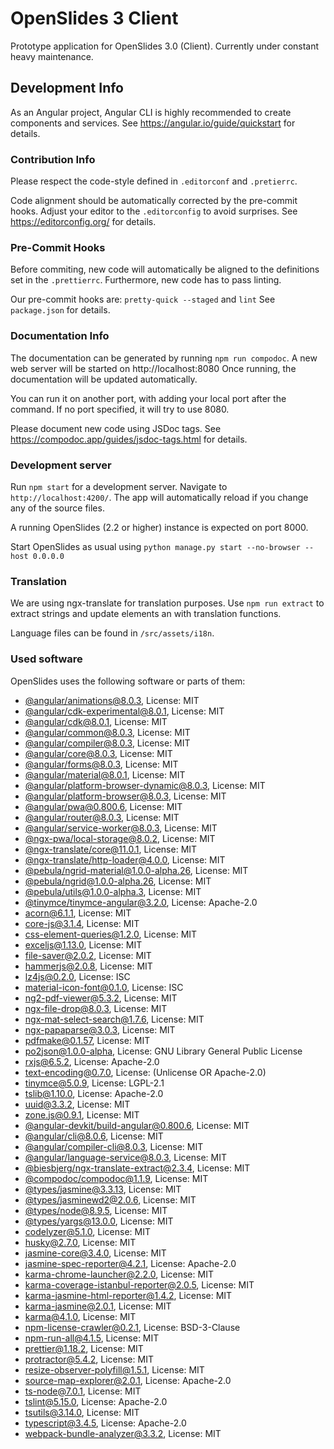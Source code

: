 # OpenSlides 3 Client

Prototype application for OpenSlides 3.0 (Client).
Currently under constant heavy maintenance.

## Development Info

As an Angular project, Angular CLI is highly recommended to create components and services.
See https://angular.io/guide/quickstart for details.

### Contribution Info

Please respect the code-style defined in `.editorconf` and `.pretierrc`.

Code alignment should be automatically corrected by the pre-commit hooks.
Adjust your editor to the `.editorconfig` to avoid surprises.
See https://editorconfig.org/ for details.

### Pre-Commit Hooks

Before commiting, new code will automatically be aligned to the definitions set in the
`.prettierrc`.
Furthermore, new code has to pass linting.

Our pre-commit hooks are:
`pretty-quick --staged` and `lint`
See `package.json` for details.

### Documentation Info

The documentation can be generated by running `npm run compodoc`.
A new web server will be started on http://localhost:8080
Once running, the documentation will be updated automatically.

You can run it on another port, with adding your local port after the
command. If no port specified, it will try to use 8080.

Please document new code using JSDoc tags.
See https://compodoc.app/guides/jsdoc-tags.html for details.

### Development server

Run `npm start` for a development server. Navigate to `http://localhost:4200/`.
The app will automatically reload if you change any of the source files.

A running OpenSlides (2.2 or higher) instance is expected on port 8000.

Start OpenSlides as usual using
`python manage.py start --no-browser --host 0.0.0.0`

### Translation

We are using ngx-translate for translation purposes.
Use `npm run extract` to extract strings and update elements an with translation functions.

Language files can be found in `/src/assets/i18n`.

### Used software

OpenSlides uses the following software or parts of them:

- [@angular/animations@8.0.3](https://github.com/angular/angular), License: MIT
- [@angular/cdk-experimental@8.0.1](https://github.com/angular/components), License: MIT
- [@angular/cdk@8.0.1](https://github.com/angular/components), License: MIT
- [@angular/common@8.0.3](https://github.com/angular/angular), License: MIT
- [@angular/compiler@8.0.3](https://github.com/angular/angular), License: MIT
- [@angular/core@8.0.3](https://github.com/angular/angular), License: MIT
- [@angular/forms@8.0.3](https://github.com/angular/angular), License: MIT
- [@angular/material@8.0.1](https://github.com/angular/components), License: MIT
- [@angular/platform-browser-dynamic@8.0.3](https://github.com/angular/angular), License: MIT
- [@angular/platform-browser@8.0.3](https://github.com/angular/angular), License: MIT
- [@angular/pwa@0.800.6](https://github.com/angular/angular-cli), License: MIT
- [@angular/router@8.0.3](https://github.com/angular/angular), License: MIT
- [@angular/service-worker@8.0.3](https://github.com/angular/angular), License: MIT
- [@ngx-pwa/local-storage@8.0.2](https://github.com/cyrilletuzi/angular-async-local-storage), License: MIT
- [@ngx-translate/core@11.0.1](https://github.com/ngx-translate/core), License: MIT
- [@ngx-translate/http-loader@4.0.0](https://github.com/ngx-translate/http-loader), License: MIT
- [@pebula/ngrid-material@1.0.0-alpha.26](https://github.com/shlomiassaf/ngrid), License: MIT
- [@pebula/ngrid@1.0.0-alpha.26](https://github.com/shlomiassaf/ngrid), License: MIT
- [@pebula/utils@1.0.0-alpha.3](https://github.com/shlomiassaf/ngrid), License: MIT
- [@tinymce/tinymce-angular@3.2.0](https://github.com/tinymce/tinymce-angular), License: Apache-2.0
- [acorn@6.1.1](https://github.com/acornjs/acorn), License: MIT
- [core-js@3.1.4](https://github.com/zloirock/core-js), License: MIT
- [css-element-queries@1.2.0](https://github.com/marcj/css-element-queries), License: MIT
- [exceljs@1.13.0](https://github.com/exceljs/exceljs), License: MIT
- [file-saver@2.0.2](https://github.com/eligrey/FileSaver.js), License: MIT
- [hammerjs@2.0.8](https://github.com/hammerjs/hammer.js), License: MIT
- [lz4js@0.2.0](https://github.com/Benzinga/lz4js), License: ISC
- [material-icon-font@0.1.0](https://github.com//petergng/svgFontCreator), License: ISC
- [ng2-pdf-viewer@5.3.2](git+https://vadimdez@github.com/VadimDez/ng2-pdf-viewer), License: MIT
- [ngx-file-drop@8.0.3](https://github.com/georgipeltekov/ngx-file-drop), License: MIT
- [ngx-mat-select-search@1.7.6](https://github.com/bithost-gmbh/ngx-mat-select-search), License: MIT
- [ngx-papaparse@3.0.3](https://github.com/alberthaff/ngx-papaparse), License: MIT
- [pdfmake@0.1.57](https://github.com/bpampuch/pdfmake), License: MIT
- [po2json@1.0.0-alpha](https://github.com/mikeedwards/po2json), License: GNU Library General Public License
- [rxjs@6.5.2](https://github.com/reactivex/rxjs), License: Apache-2.0
- [text-encoding@0.7.0](https://github.com/inexorabletash/text-encoding), License: (Unlicense OR Apache-2.0)
- [tinymce@5.0.9](https://github.com/tinymce/tinymce-dist), License: LGPL-2.1
- [tslib@1.10.0](https://github.com/Microsoft/tslib), License: Apache-2.0
- [uuid@3.3.2](https://github.com/kelektiv/node-uuid), License: MIT
- [zone.js@0.9.1](https://github.com/angular/zone.js), License: MIT
- [@angular-devkit/build-angular@0.800.6](https://github.com/angular/angular-cli), License: MIT
- [@angular/cli@8.0.6](https://github.com/angular/angular-cli), License: MIT
- [@angular/compiler-cli@8.0.3](https://github.com/angular/angular), License: MIT
- [@angular/language-service@8.0.3](https://github.com/angular/angular), License: MIT
- [@biesbjerg/ngx-translate-extract@2.3.4](https://github.com/biesbjerg/ngx-translate-extract), License: MIT
- [@compodoc/compodoc@1.1.9](https://github.com/compodoc/compodoc), License: MIT
- [@types/jasmine@3.3.13](https://github.com/DefinitelyTyped/DefinitelyTyped), License: MIT
- [@types/jasminewd2@2.0.6](https://github.com/DefinitelyTyped/DefinitelyTyped), License: MIT
- [@types/node@8.9.5](https://github.com/DefinitelyTyped/DefinitelyTyped), License: MIT
- [@types/yargs@13.0.0](https://github.com/DefinitelyTyped/DefinitelyTyped), License: MIT
- [codelyzer@5.1.0](https://github.com/mgechev/codelyzer), License: MIT
- [husky@2.7.0](https://github.com/typicode/husky), License: MIT
- [jasmine-core@3.4.0](https://github.com/jasmine/jasmine), License: MIT
- [jasmine-spec-reporter@4.2.1](https://github.com/bcaudan/jasmine-spec-reporter), License: Apache-2.0
- [karma-chrome-launcher@2.2.0](https://github.com/karma-runner/karma-chrome-launcher), License: MIT
- [karma-coverage-istanbul-reporter@2.0.5](https://github.com/mattlewis92/karma-coverage-istanbul-reporter), License: MIT
- [karma-jasmine-html-reporter@1.4.2](https://github.com/dfederm/karma-jasmine-html-reporter), License: MIT
- [karma-jasmine@2.0.1](https://github.com/karma-runner/karma-jasmine), License: MIT
- [karma@4.1.0](https://github.com/karma-runner/karma), License: MIT
- [npm-license-crawler@0.2.1](https://github.com/mwittig/npm-license-crawler), License: BSD-3-Clause
- [npm-run-all@4.1.5](https://github.com/mysticatea/npm-run-all), License: MIT
- [prettier@1.18.2](https://github.com/prettier/prettier), License: MIT
- [protractor@5.4.2](https://github.com/angular/protractor), License: MIT
- [resize-observer-polyfill@1.5.1](https://github.com/que-etc/resize-observer-polyfill), License: MIT
- [source-map-explorer@2.0.1](https://github.com/danvk/source-map-explorer), License: Apache-2.0
- [ts-node@7.0.1](https://github.com/TypeStrong/ts-node), License: MIT
- [tslint@5.15.0](https://github.com/palantir/tslint), License: Apache-2.0
- [tsutils@3.14.0](https://github.com/ajafff/tsutils), License: MIT
- [typescript@3.4.5](https://github.com/Microsoft/TypeScript), License: Apache-2.0
- [webpack-bundle-analyzer@3.3.2](https://github.com/webpack-contrib/webpack-bundle-analyzer), License: MIT
